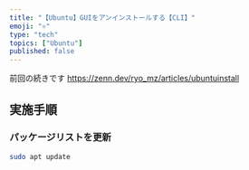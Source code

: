 ```yaml
---
title: "【Ubuntu】GUIをアンインストールする【CLI】"
emoji: "⚛️"
type: "tech"
topics: ["Ubuntu"]
published: false
---
```


前回の続きです
https://zenn.dev/ryo_mz/articles/ubuntuinstall

## 実施手順

### パッケージリストを更新
```bash
sudo apt update

```
